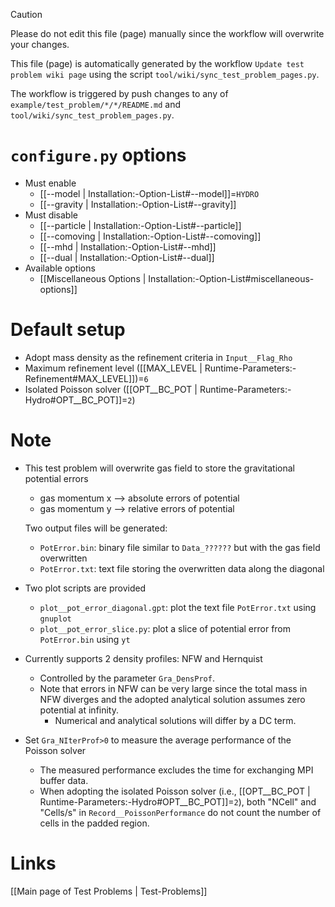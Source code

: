 > [!CAUTION]
> Please do not edit this file (page) manually since the workflow will overwrite your changes.
>
> This file (page) is automatically generated by the workflow `Update test problem wiki page` using the script `tool/wiki/sync_test_problem_pages.py`.
>
> The workflow is triggered by push changes to any of `example/test_problem/*/*/README.md` and `tool/wiki/sync_test_problem_pages.py`.


# `configure.py` options
- Must enable
  - [[--model | Installation:-Option-List#--model]]=`HYDRO`
  - [[--gravity | Installation:-Option-List#--gravity]]
- Must disable
  - [[--particle | Installation:-Option-List#--particle]]
  - [[--comoving | Installation:-Option-List#--comoving]]
  - [[--mhd | Installation:-Option-List#--mhd]]
  - [[--dual | Installation:-Option-List#--dual]]
- Available options
  - [[Miscellaneous Options | Installation:-Option-List#miscellaneous-options]]


# Default setup
- Adopt mass density as the refinement criteria in `Input__Flag_Rho`
- Maximum refinement level ([[MAX_LEVEL | Runtime-Parameters:-Refinement#MAX_LEVEL]])=`6`
- Isolated Poisson solver ([[OPT__BC_POT | Runtime-Parameters:-Hydro#OPT__BC_POT]]=`2`)


# Note
- This test problem will overwrite gas field to store the gravitational potential errors
  - gas momentum x --> absolute errors of potential
  - gas momentum y --> relative errors of potential

  Two output files will be generated:
  - `PotError.bin`: binary file similar to `Data_??????` but with the gas field overwritten
  - `PotError.txt`: text   file storing the overwritten data along the diagonal

- Two plot scripts are provided
  - `plot__pot_error_diagonal.gpt`: plot the text file `PotError.txt` using `gnuplot`
  - `plot__pot_error_slice.py`: plot a slice of potential error from `PotError.bin` using `yt`

- Currently supports 2 density profiles: NFW and Hernquist
  - Controlled by the parameter `Gra_DensProf`.
  - Note that errors in NFW can be very large since the total mass in NFW diverges and the adopted analytical
    solution assumes zero potential at infinity.
    - Numerical and analytical solutions will differ by a DC term.

- Set `Gra_NIterProf>0` to measure the average performance of the Poisson solver
  - The measured performance excludes the time for exchanging MPI buffer data.
  - When adopting the isolated Poisson solver (i.e., [[OPT__BC_POT | Runtime-Parameters:-Hydro#OPT__BC_POT]]=`2`), both "NCell" and "Cells/s"
    in `Record__PoissonPerformance` do not count the number of cells in the padded region.

# Links
[[Main page of Test Problems | Test-Problems]]

